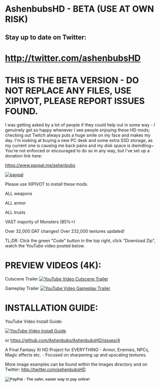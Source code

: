 # AshenbubsHD - BETA (USE AT OWN RISK)
## Stay up to date on Twitter:
# http://twitter.com/ashenbubsHD

# THIS IS THE BETA VERSION - DO NOT REPLACE ANY FILES, USE XIPIVOT, PLEASE REPORT ISSUES FOUND.

I was getting asked by a lot of people if they could help out in some way - I genuinely get so happy whenever I see people enjoying these HD mods; checking out Twitch always puts a huge smile on my face and makes my day.  I'm looking at buying a new PC desk and some extra SSD storage, as my current one is causing me back pains and my disk space is dwindling~ You're not enforced or encouraged to do so in any way, but I've set up a donation link here:

https://www.paypal.me/ashenbubs

[![paypal](https://www.paypalobjects.com/en_US/i/btn/btn_donateCC_LG.gif)](https://www.paypal.me/ashenbubs)

Please use XIPIVOT to install these mods.

ALL weapons

ALL armor

ALL trusts

VAST majority of Monsters (85%+)

Over 32,000 DAT changes! Over 232,000 textures updated!

TL;DR:  Click the green "Code" button in the top right, click "Download Zip", watch the YouTube video posted below.

# PREVIEW VIDEOS (4K):
Cutscene Trailer
[![YouTube Video Cutscene Trailer](http://i3.ytimg.com/vi/mKBaFDiS1mU/maxresdefault.jpg)](https://youtu.be/mKBaFDiS1mU?t=47)

Gameplay Trailer
[![YouTube Video Gameplay Trailer](http://i3.ytimg.com/vi/g58un02xYoY/maxresdefault.jpg)](https://www.youtube.com/watch?v=g58un02xYoY&ab_channel=Ashenbubs)

# INSTALLATION GUIDE:
YouTube Video Install Guide:

[![YouTube Video Install Guide](https://img.youtube.com/vi/D5pzsZzbhns/0.jpg)](https://www.youtube.com/watch?v=D5pzsZzbhns)

or
https://github.com/Ashenbubs/AshenbubsHD/issues/4

A Final Fantasy XI HD Project for EVERYTHING - Armor, Enemies, NPCs, Magic effects etc. - Focused on sharpening up and upscaling textures.


More image examples can be found within the Images directory and on Twitter:
http://twitter.com/ashenbubsHD
<form action="https://www.paypal.me/ashenbubs" method="post" target="_top">
<input type="hidden" name="cmd" value="_s-xclick">
<input type="hidden" name="hosted_button_id" value="RGQ8NSYPA59FL">
<input type="image" src="https://www.paypalobjects.com/en_US/i/btn/btn_donateCC_LG.gif" border="0" name="submit" alt="PayPal - The safer, easier way to pay online!">
<img alt="" border="0" src="https://www.paypalobjects.com/pt_BR/i/scr/pixel.gif" width="1" height="1">
</form>
